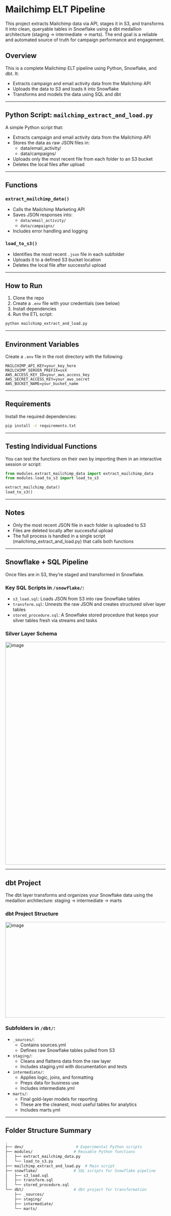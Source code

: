 # Mailchimp ELT Pipeline

This project extracts Mailchimp data via API, stages it in S3, and transforms it into clean, queryable tables in Snowflake using a dbt medallion architecture (staging → intermediate → marts). The end goal is a reliable and automated source of truth for campaign performance and engagement.

## Overview

This is a complete Mailchimp ELT pipeline using Python, Snowflake, and dbt. It:

- Extracts campaign and email activity data from the Mailchimp API
- Uploads the data to S3 and loads it into Snowflake
- Transforms and models the data using SQL and dbt

---

## Python Script: `mailchimp_extract_and_load.py`
A simple Python script that:
- Extracts campaign and email activity data from the Mailchimp API
- Stores the data as raw JSON files in:
  - data/email_activity/
  - data/campaigns/
- Uploads only the most recent file from each folder to an S3 bucket
- Deletes the local files after upload

---

## Functions

 ### `extract_mailchimp_data()`
- Calls the Mailchimp Marketing API
- Saves JSON responses into:
  - `data/email_activity/`
  - `data/campaigns/`
- Includes error handling and logging

### `load_to_s3()`
- Identifies the most recent `.json` file in each subfolder
- Uploads it to a defined S3 bucket location
- Deletes the local file after successful upload

---

## How to Run

1. Clone the repo  
2. Create a `.env` file with your credentials (see below)  
3. Install dependencies  
4. Run the ETL script:

```bash
python mailchimp_extract_and_load.py
```

---

## Environment Variables

Create a `.env` file in the root directory with the following:

```dotenv
MAILCHIMP_API_KEY=your_key_here
MAILCHIMP_SERVER_PREFIX=usX
AWS_ACCESS_KEY_ID=your_aws_access_key
AWS_SECRET_ACCESS_KEY=your_aws_secret
AWS_BUCKET_NAME=your_bucket_name
```

---

## Requirements

Install the required dependencies:

```bash
pip install -r requirements.txt
```

---

## Testing Individual Functions

You can test the functions on their own by importing them in an interactive session or script:

```python
from modules.extract_mailchimp_data import extract_mailchimp_data
from modules.load_to_s3 import load_to_s3

extract_mailchimp_data()
load_to_s3()
```

---

## Notes

- Only the most recent JSON file in each folder is uploaded to S3
- Files are deleted locally after successful upload
- The full process is handled in a single script (mailchimp_extract_and_load.py) that calls both functions

---

## Snowflake + SQL Pipeline
Once files are in S3, they’re staged and transformed in Snowflake.

### Key SQL Scripts in `/snowflake/`:
- `s3_load.sql`: Loads JSON from S3 into raw Snowflake tables
- `transform.sql`: Unnests the raw JSON and creates structured silver layer tables
- `stored_procedure.sql`: A Snowflake stored procedure that keeps your silver tables fresh via streams and tasks

### Silver Layer Schema
<img width="770" height="699" alt="image" src="https://github.com/user-attachments/assets/8e88ae56-ac85-42ca-8383-9cc54ec929a6" />


---

## dbt Project
The dbt layer transforms and organizes your Snowflake data using the medallion architecture: staging → intermediate → marts

### dbt Project Structure
<img width="1401" height="300" alt="image" src="https://github.com/user-attachments/assets/a1696978-c68e-4de2-9e61-9b744f861f5c" />

### Subfolders in `/dbt/`:
- `_sources/`:
  - Contains sources.yml
  - Defines raw Snowflake tables pulled from S3
- `staging/`:
  - Cleans and flattens data from the raw layer
  - Includes staging.yml with documentation and tests
- `intermediate/`:
  - Applies logic, joins, and formatting
  - Preps data for business use
  - Includes intermediate.yml
- `marts/`:
  - Final gold-layer models for reporting
  - These are the cleanest, most useful tables for analytics
  - Includes marts.yml

---

## Folder Structure Summary
```bash
.
├── dev/                       # Experimental Python scripts
├── modules/                  # Reusable Python functions
│   ├── extract_mailchimp_data.py
│   └── load_to_s3.py
├── mailchimp_extract_and_load.py  # Main script
├── snowflake/                # SQL scripts for Snowflake pipeline
│   ├── s3_load.sql
│   ├── transform.sql
│   └── stored_procedure.sql
└── dbt/                      # dbt project for transformation
    ├── _sources/
    ├── staging/
    ├── intermediate/
    └── marts/

```
